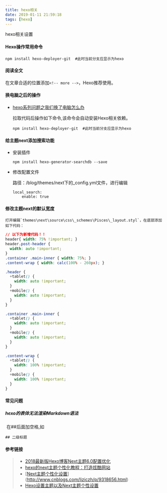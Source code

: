 ```yaml
---
title: hexo相关
date: 2019-01-11 21:59:18
tags: [hexo]
---
```


hexo相关设置

<!-- more -->

#### Hexo操作常用命令

```
npm install hexo-deployer-git  #此时当前分支应显示为hexo
```

#### 阅读全文

在文章合适的位置添加`<!-- more -->`，Hexo推荐使用。

#### 换电脑之后的操作

- [hexo系列问题之我们换了电脑怎么办](https://blog.csdn.net/wxl1555/article/details/79293159)

  拉取代码后操作如下命令,该命令会自动安装Hexo相关依赖。

  ```
  npm install hexo-deployer-git  #此时当前分支应显示为hexo
  ```

#### 给主题next添加搜索功能

- 安装插件

  ```
  npm install hexo-generator-searchdb --save
  ```

- 修改配置文件

  路径：/blog/themes/next下的_config.yml文件，进行编辑

  ```
  local_search:
      enable: true
  ```

#### 修改主题next的默认宽度

 	打开编辑`themes\next\source\css\_schemes\Pisces\_layout.styl`，在底部添加如下代码：

```css
// 以下为新增代码！！
header{ width: 75% !important; }
header.post-header {
  width: auto !important;
}
.container .main-inner { width: 75%; }
.content-wrap { width: calc(100% - 260px); }

.header {
  +tablet() {
    width: auto !important;
  }
  +mobile() {
    width: auto !important;
  }
}

.container .main-inner {
  +tablet() {
    width: auto !important;
  }
  +mobile() {
    width: auto !important;
  }
}

.content-wrap {
  +tablet() {
    width: 100% !important;
  }
  +mobile() {
    width: 100% !important;
  }
}
```

#### 常见问题

 ##### hexo的表体无法渲染Markdown语法

​       在##后面加空格,如

  ```
## 二级标题
  ```

#### 参考链接

> * [2018最新版Hexo博客Next主题6.0配置优化](https://blog.csdn.net/qq_32454537/article/details/79482896)
> * [hexo的next主题个性化教程：打造炫酷网站](https://blog.csdn.net/qq_33699981/article/details/72716951)
> * [[Next主题个性化设置](https://www.cnblogs.com/liziczh/p/9318656.html)](http://www.cnblogs.com/liziczh/p/9318656.html)
> * [Hexo设置主题以及Next主题个性设置](https://www.jianshu.com/p/b20fc983005f)